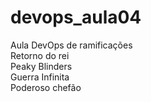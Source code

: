 # devops_aula04
Aula DevOps de ramificações<br>
Retorno do rei<br>
Peaky Blinders<br>
Guerra Infinita<br>
Poderoso chefão<br>
